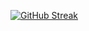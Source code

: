 <a href="https://git.io/streak-stats"><img src="https://github-readme-streak-stats-beta-cyan.vercel.app?user=Ridvi&theme=whatsapp-dark2" alt="GitHub Streak" /></a>

